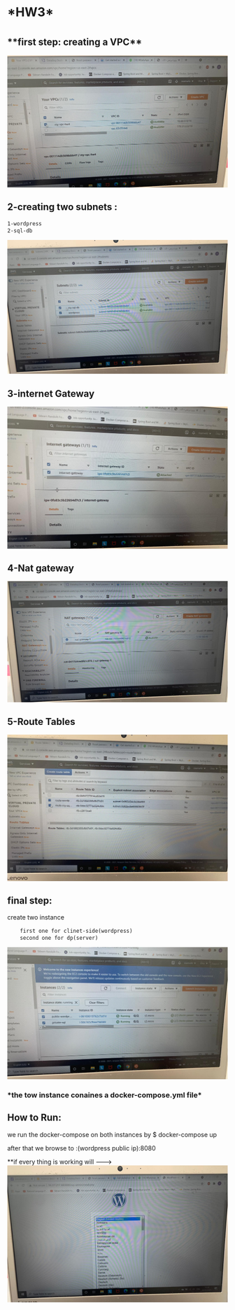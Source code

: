 <h1>*HW3*<h1>

<h2>**first step: creating a VPC**</h2>


![alt text](https://github.com/OsamaAboraya/HW-3/blob/main/WhatsApp%20Image%202021-05-02%20at%2015.45.40.jpeg)


<h2>2-creating two subnets :</h2> 
    
    1-wordpress
    2-sql-db
   
   
![alt text](https://github.com/OsamaAboraya/HW-3/blob/main/WhatsApp%20Image%202021-05-02%20at%2015.45.40%20(1).jpeg)
    

<h2>3-internet Gateway</h2>

![alt text](https://github.com/OsamaAboraya/HW-3/blob/main/WhatsApp%20Image%202021-05-02%20at%2015.45.41%20(1).jpeg)


<h2>4-Nat gateway </h2>


![alt text](https://github.com/OsamaAboraya/HW-3/blob/main/WhatsApp%20Image%202021-05-02%20at%2015.45.42.jpeg)


<h2>5-Route Tables</h2>

![alt text](https://github.com/OsamaAboraya/HW-3/blob/main/WhatsApp%20Image%202021-05-02%20at%2015.45.41.jpeg)

<h2>final step:</h2> create two instance
        
        first one for clinet-side(wordpress)
        second one for dp(server)

![alt text](https://github.com/OsamaAboraya/HW-3/blob/main/WhatsApp%20Image%202021-05-02%20at%2015.45.42%20(1).jpeg)


<h3>*the tow instance conaines a docker-compose.yml file*</h3>

<h2>How to Run:</h2>  we run the docker-compose on both instances by $ docker-compose up 

after that we browse to :(wordpress public ip):8080


**if every thing is working will --->
![alt text](https://github.com/OsamaAboraya/HW-3/blob/main/WhatsApp%20Image%202021-05-02%20at%2015.45.38.jpeg)

